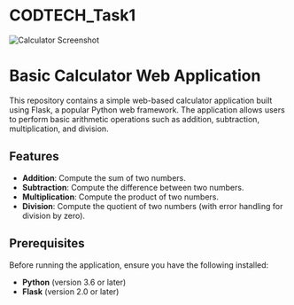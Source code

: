 # CODTECH_Task1
![Calculator Screenshot](CODTECH_Task1/Screenshot_2024-08-27_214411.png)




# Basic Calculator Web Application

This repository contains a simple web-based calculator application built using Flask, a popular Python web framework. The application allows users to perform basic arithmetic operations such as addition, subtraction, multiplication, and division.

## Features

- **Addition**: Compute the sum of two numbers.
- **Subtraction**: Compute the difference between two numbers.
- **Multiplication**: Compute the product of two numbers.
- **Division**: Compute the quotient of two numbers (with error handling for division by zero).

## Prerequisites

Before running the application, ensure you have the following installed:

- **Python** (version 3.6 or later)
- **Flask** (version 2.0 or later)
